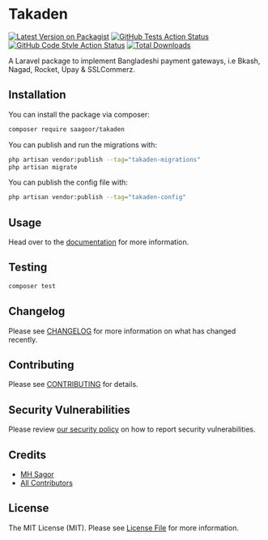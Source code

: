 # Takaden

[![Latest Version on Packagist](https://img.shields.io/packagist/v/saagoor/takaden.svg?style=flat-square)](https://packagist.org/packages/saagoor/takaden)
[![GitHub Tests Action Status](https://img.shields.io/github/workflow/status/saagoor/takaden/run-tests?label=tests)](https://github.com/saagoor/takaden/actions?query=workflow%3Arun-tests+branch%3Amain)
[![GitHub Code Style Action Status](https://img.shields.io/github/workflow/status/saagoor/takaden/Fix%20PHP%20code%20style%20issues?label=code%20style)](https://github.com/saagoor/takaden/actions?query=workflow%3A"Fix+PHP+code+style+issues"+branch%3Amain)
[![Total Downloads](https://img.shields.io/packagist/dt/saagoor/takaden.svg?style=flat-square)](https://packagist.org/packages/saagoor/takaden)

A Laravel package to implement Bangladeshi payment gateways, i.e Bkash, Nagad, Rocket, Upay & SSLCommerz.

## Installation

You can install the package via composer:

```bash
composer require saagoor/takaden
```

You can publish and run the migrations with:

```bash
php artisan vendor:publish --tag="takaden-migrations"
php artisan migrate
```

You can publish the config file with:

```bash
php artisan vendor:publish --tag="takaden-config"
```

## Usage

Head over to the [documentation](https://mhsagor.gitbook.io/takaden) for more information.

## Testing

```bash
composer test
```

## Changelog

Please see [CHANGELOG](CHANGELOG.md) for more information on what has changed recently.

## Contributing

Please see [CONTRIBUTING](https://github.com/saagoor/.github/blob/main/CONTRIBUTING.md) for details.

## Security Vulnerabilities

Please review [our security policy](../../security/policy) on how to report security vulnerabilities.

## Credits

- [MH Sagor](https://github.com/saagoor)
- [All Contributors](../../contributors)

## License

The MIT License (MIT). Please see [License File](LICENSE.md) for more information.
